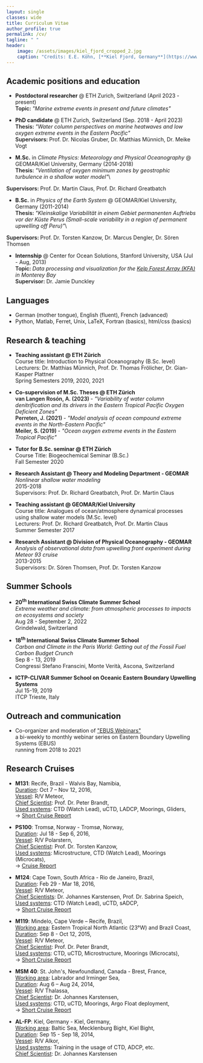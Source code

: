 ```yaml
---
layout: single
classes: wide
title: Curriculum Vitae
author_profile: true
permalink: /cv/
tagline: " "
header:
    image: /assets/images/kiel_fjord_cropped_2.jpg
    caption: "Credits: E.E. Köhn, [**Kiel Fjord, Germany**](https://www.openstreetmap.org/#map=18/54.32997/10.14853)"
---
```


## Academic positions and education
- **Postdoctoral researcher** @ ETH Zurich, Switzerland (April 2023 - present)\
<span style="font-weight: 600">Topic: </span> *"Marine extreme events in present and future climates"* 

- **PhD candidate** @ ETH Zurich, Switzerland (Sep. 2018 - April 2023)\
<span style="font-weight: 600">Thesis: </span> *"Water column perspectives on marine heatwaves and low oxygen extreme events in the Eastern Pacific"* \
<span style="font-weight: 600">Supervisors: </span>Prof. Dr. Nicolas Gruber, Dr. Matthias Münnich, Dr. Meike Vogt

- **M.Sc.** in *Climate Physics: Meteorology and Physical Oceanography* @ GEOMAR/Kiel University, Germany (2014-2018)\
<span style="font-weight: 600">Thesis: </span> *"Ventilation of oxygen minimum zones by geostrophic turbulence in a shallow water model"*\
<!---["Ventilation of oxygen minimum zones by geostrophic turbulence in a shallow water model"](dummy.pdf)\
-->
<span style="font-weight: 600">Supervisors: </span>Prof. Dr. Martin Claus, Prof. Dr. Richard Greatbatch

- **B.Sc.** in *Physics of the Earth System* @ GEOMAR/Kiel University, Germany (2011-2014)\
<span style="font-weight: 600">Thesis: </span> *"Kleinskalige Variabilität in einem Gebiet permanenten Auftriebs vor der Küste Perus (Small-scale variability in a region of permanent upwelling off Peru)"*\
<!---["Kleinskalige Variabilität in einem Gebiet permanenten Auftriebs vor der Küste Perus"](http://eprints.uni-kiel.de/26833/1/Bachelor_Arbeit_Eike_Koehn_2014.pdf)\ 
-->
<span style="font-weight: 600">Supervisors: </span>Prof. Dr. Torsten Kanzow, Dr. Marcus Dengler, Dr. Sören Thomsen

- **Internship** @ Center for Ocean Solutions, Stanford University, USA (Jul - Aug, 2013)\
<span style="font-weight: 600">Topic: </span> *Data processing and visualization for the [Kelp Forest Array (KFA)](https://oceansolutions.stanford.edu/research/completed-projects/kelp-forest-array) in Monterey Bay*\
<span style="font-weight: 600">Supervisor: </span> Dr. Jamie Dunckley


## Languages
- German (mother tongue), English (fluent), French (advanced)
- Python, Matlab, Ferret, Unix, LaTeX, Fortran (basics), html/css (basics) 


## Research & teaching 

- **Teaching assistant @ ETH Zürich**\
Course title: Introduction to Physical Oceanography (B.Sc. level)\
Lecturers: Dr. Matthias Münnich, Prof. Dr. Thomas Frölicher, Dr. Gian-Kasper Plattner\
Spring Semesters 2019, 2020, 2021

- **Co-supervision of M.Sc. Theses @ ETH Zürich**\
<span style="font-weight: 600">van Langen Rosón, A. (2023) </span> - *"Variability of water column denitrification and its drivers in the Eastern Tropical Pacific Oxygen Deficient Zones"*  \
<span style="font-weight: 600">Perreten, J. (2021) </span> - *"Model analysis of ocean compound extreme events in the North-Eastern Pacific"* \
<span style="font-weight: 600">Meiler, S. (2019) </span> - *"Ocean oxygen extreme events in the Eastern Tropical Pacific"* 

- **Tutor for B.Sc. seminar @ ETH Zürich**\
Course Title: Biogeochemical Seminar (B.Sc.)\
Fall Semester 2020

- **Research Assistant @ Theory and Modeling Department - GEOMAR**\
*Nonlinear shallow water modeling*\
2015-2018\
Supervisors: Prof. Dr. Richard Greatbatch, Prof. Dr. Martin Claus

- **Teaching assistant @ GEOMAR/Kiel University**\
Course title: Analogues of ocean/atmosphere dynamical processes using shallow water models (M.Sc. level)\
Lecturers: Prof. Dr. Richard Greatbatch, Prof. Dr. Martin Claus\
Summer Semester 2017

- **Research Assistant @ Division of Physical Oceanography - GEOMAR**\
*Analysis of observational data from upwelling front experiment during Meteor 93 cruise*\
2013-2015\
Supervisors: Dr. Sören Thomsen, Prof. Dr. Torsten Kanzow


## Summer Schools
- **20<sup>th</sup> International Swiss Climate Summer School**\
*Extreme weather and climate: from atmospheric processes to impacts on ecosystems and society*\
Aug 28 - September 2, 2022\
Grindelwald, Switzerland

- **18<sup>th</sup> International Swiss Climate Summer School**\
*Carbon and Climate in the Paris World:
Getting out of the Fossil Fuel Carbon Budget Crunch*\
Sep 8 - 13, 2019\
Congressi Stefano Franscini, Monte Verità, Ascona, Switzerland

- **ICTP-CLIVAR Summer School on Oceanic Eastern Boundary Upwelling Systems**\
Jul 15-19, 2019\
ITCP Trieste, Italy


## Outreach and communication
- Co-organizer and moderation of ["EBUS Webinars"](https://ebuswebinars.wixsite.com/ebuswebinars)\
a bi-weekly to monthly webinar series on Eastern Boundary Upwelling Systems (EBUS)\
running from 2018 to 2021


## Research Cruises
- **M131**: Recife, Brazil - Walvis Bay, Namibia,\
<u>Duration</u>: Oct 7 – Nov 12, 2016,\
<u>Vessel</u>: R/V Meteor,\
<u>Chief Scientist</u>: Prof. Dr. Peter Brandt,\
<u>Used systems</u>: CTD (Watch Lead), uCTD, LADCP, Moorings, Gliders,\
-> [Short Cruise Report](https://www.ldf.uni-hamburg.de/meteor/wochenberichte/wochenberichte-meteor/m130-m131/m131-scr.pdf)

- **PS100**: Tromsø, Norway - Tromsø, Norway,\
<u>Duration</u>: Jul 18 - Sep 6, 2016,\
<u>Vessel</u>: R/V Polarstern,\
<u>Chief Scientist</u>: Prof. Dr. Torsten Kanzow,\
<u>Used systems</u>: Microstructure, CTD (Watch Lead), Moorings (Microcats),\
-> [Cruise Report](https://epic.awi.de/id/eprint/41157/1/PS100_Expeditonsprogramm.pdf)

- **M124**: Cape Town, South Africa - Rio de Janeiro, Brazil,\
<u>Duration</u>: Feb 29 - Mar 18, 2016,\
<u>Vessel</u>: R/V Meteor,\
<u>Chief Scientists</u>: Dr. Johannes Karstensen, Prof. Dr. Sabrina Speich,\
<u>Used systems</u>: CTD (Watch Lead), uCTD, sADCP,\
-> [Short Cruise Report](https://www.ldf.uni-hamburg.de/meteor/wochenberichte/wochenberichte-meteor/m124-m126/m124-scr.pdf)

- **M119**: Mindelo, Cape Verde – Recife, Brazil,\
<u>Working area</u>: Eastern Tropical North Atlantic (23°W) and Brazil Coast,\
<u>Duration</u>: Sep 8 - Oct 12, 2015,\
<u>Vessel</u>: R/V Meteor,\
<u>Chief Scientist</u>: Prof. Dr. Peter Brandt,\
<u>Used systems</u>: CTD, uCTD, Microstructure, Moorings (Microcats),\
-> [Short Cruise Report](https://www.ldf.uni-hamburg.de/meteor/wochenberichte/wochenberichte-meteor/m117-m120/m119-scr.pdf)

- **MSM 40**: St. John's, Newfoundland, Canada - Brest, France,\
<u>Working area</u>: Labrador and Irminger Sea,\
<u>Duration</u>: Aug 6 – Aug 24, 2014,\
<u>Vessel</u>: R/V Thalassa,\
<u>Chief Scientist</u>: Dr. Johannes Karstensen,\
<u>Used systems</u>: CTD, uCTD, Moorings, Argo Float deployment,\
-> [Short Cruise Report](https://www.ldf.uni-hamburg.de/merian/wochenberichte/wochenberichte-merian/msm40-msm42/msm40-scr.pdf)

- **AL-FP**: Kiel, Germany - Kiel, Germany,\
<u>Working area</u>: Baltic Sea, Mecklenburg Bight, Kiel Bight,\
<u>Duration</u>: Sep 15 - Sep 18, 2014,\
<u>Vessel</u>: R/V Alkor,\
<u>Used systems</u>: Training in the usage of CTD, ADCP, etc.\
<u>Chief Scientist</u>: Dr. Johannes Karstensen